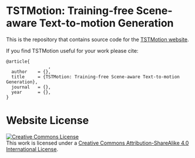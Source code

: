 # TSTMotion: Training-free Scene-aware Text-to-motion Generation

This is the repository that contains source code for the [TSTMotion website](https://anonymouslolsacsa.github.io/TSTMotion.github.io/).

If you find TSTMotion useful for your work please cite:
```
@article{
                ,
  author    = {},
  title     = {TSTMotion: Training-free Scene-aware Text-to-motion Generation},
  journal   = {},
  year      = {},
}
```

# Website License
<a rel="license" href="http://creativecommons.org/licenses/by-sa/4.0/"><img alt="Creative Commons License" style="border-width:0" src="https://i.creativecommons.org/l/by-sa/4.0/88x31.png" /></a><br />This work is licensed under a <a rel="license" href="http://creativecommons.org/licenses/by-sa/4.0/">Creative Commons Attribution-ShareAlike 4.0 International License</a>.
